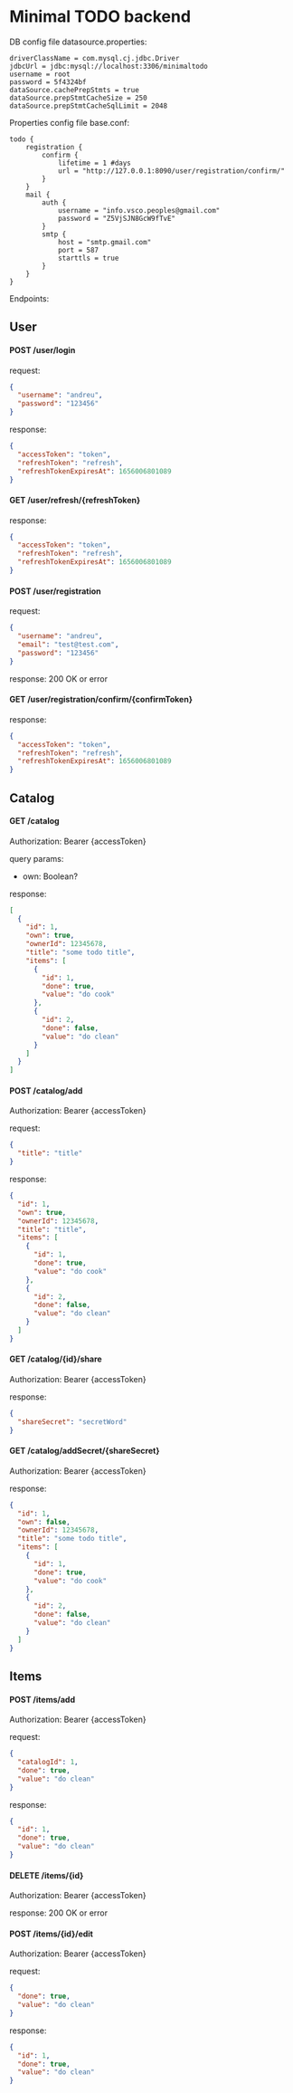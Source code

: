 # Minimal TODO backend

DB config file datasource.properties:
```
driverClassName = com.mysql.cj.jdbc.Driver
jdbcUrl = jdbc:mysql://localhost:3306/minimaltodo
username = root
password = 5f4324bf
dataSource.cachePrepStmts = true
dataSource.prepStmtCacheSize = 250
dataSource.prepStmtCacheSqlLimit = 2048
```

Properties config file base.conf:
```
todo {
    registration {
        confirm {
            lifetime = 1 #days
            url = "http://127.0.0.1:8090/user/registration/confirm/"
        }
    }
    mail {
        auth {
            username = "info.vsco.peoples@gmail.com"
            password = "Z5VjSJN8GcW9fTvE"
        }
        smtp {
            host = "smtp.gmail.com"
            port = 587
            starttls = true
        }
    }
}
```

Endpoints:

## User

#### POST /user/login

request:
```json
{
  "username": "andreu",
  "password": "123456"
}
```

response:
```json
{
  "accessToken": "token",
  "refreshToken": "refresh",
  "refreshTokenExpiresAt": 1656006801089
}
```

#### GET /user/refresh/{refreshToken}

response:
```json
{
  "accessToken": "token",
  "refreshToken": "refresh",
  "refreshTokenExpiresAt": 1656006801089
}
```

#### POST /user/registration

request:
```json
{
  "username": "andreu",
  "email": "test@test.com",
  "password": "123456"
}
```

response: 200 OK or error

#### GET /user/registration/confirm/{confirmToken}
response:
```json
{
  "accessToken": "token",
  "refreshToken": "refresh",
  "refreshTokenExpiresAt": 1656006801089
}
```

## Catalog

#### GET /catalog
Authorization: Bearer {accessToken}

query params:
* own: Boolean?

response:
```json
[
  {
    "id": 1,
    "own": true,
    "ownerId": 12345678,
    "title": "some todo title",
    "items": [
      {
        "id": 1,
        "done": true,
        "value": "do cook"
      },
      {
        "id": 2,
        "done": false,
        "value": "do clean"
      }
    ]
  }
]
```

#### POST /catalog/add
Authorization: Bearer {accessToken}

request:
```json
{
  "title": "title"
}
```

response:
```json
{
  "id": 1,
  "own": true,
  "ownerId": 12345678,
  "title": "title",
  "items": [
    {
      "id": 1,
      "done": true,
      "value": "do cook"
    },
    {
      "id": 2,
      "done": false,
      "value": "do clean"
    }
  ]
}
```

#### GET /catalog/{id}/share
Authorization: Bearer {accessToken}

response:
```json
{
  "shareSecret": "secretWord"
}
```

#### GET /catalog/addSecret/{shareSecret}
Authorization: Bearer {accessToken}

response:
```json
{
  "id": 1,
  "own": false,
  "ownerId": 12345678,
  "title": "some todo title",
  "items": [
    {
      "id": 1,
      "done": true,
      "value": "do cook"
    },
    {
      "id": 2,
      "done": false,
      "value": "do clean"
    }
  ]
}
```

## Items

#### POST /items/add
Authorization: Bearer {accessToken}

request:
```json
{
  "catalogId": 1,
  "done": true,
  "value": "do clean"
}
```

response:
```json
{
  "id": 1,
  "done": true,
  "value": "do clean"
}
```

#### DELETE /items/{id}
Authorization: Bearer {accessToken}

response: 200 OK or error

#### POST /items/{id}/edit
Authorization: Bearer {accessToken}

request:
```json
{
  "done": true,
  "value": "do clean"
}
```

response:
```json
{
  "id": 1,
  "done": true,
  "value": "do clean"
}
```